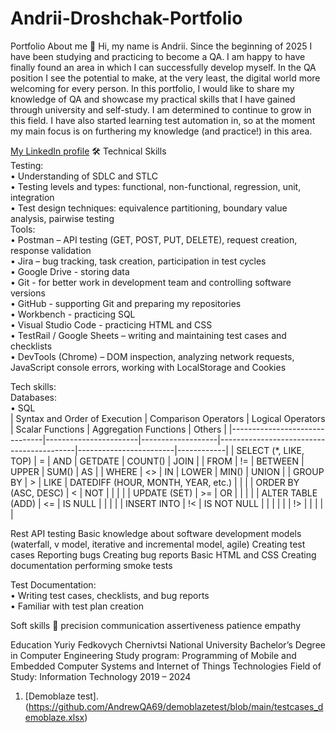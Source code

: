 # Andrii-Droshchak-Portfolio

Portfolio
About me 👋
Hi, my name is Andrii. Since the beginning of 2025 I have been studying and practicing to become a QA. I am happy to have finally found an area in which I can successfully develop myself. In the QA position I see the potential to make, at the very least, the digital world more welcoming for every person. In this portfolio, I would like to share my knowledge of QA and showcase my practical skills that I have gained through university and self-study. I am determined to continue to grow in this field. I have also started learning test automation in, so at the moment my main focus is on furthering my knowledge (and practice!) in this area.

[My LinkedIn profile](https://www.linkedin.com/in/%D0%B0%D0%BD%D0%B4%D1%80%D1%96%D0%B9-%D0%B4%D1%80%D0%BE%D1%89%D0%B0%D0%BA-48185836a/)
🛠 Technical Skills  
Testing:  
• Understanding of SDLC and STLC  
• Testing levels and types: functional, non-functional, regression, unit, integration  
• Test design techniques: equivalence partitioning, boundary value analysis, pairwise testing  
Tools:  
• Postman – API testing (GET, POST, PUT, DELETE), request creation, response validation  
• Jira – bug tracking, task creation, participation in test cycles   
• Google Drive - storing data  
• Git - for better work in development team and controlling software versions  
• GitHub - supporting Git and preparing my repositories  
• Workbench - practicing SQL   
• Visual Studio Code - practicing HTML and CSS  
• TestRail / Google Sheets – writing and maintaining test cases and checklists    
• DevTools (Chrome) – DOM inspection, analyzing network requests, JavaScript console errors, working with LocalStorage and Cookies      

Tech skills:  
Databases:    
• SQL   
| Syntax and Order of Execution | Comparison Operators | Logical Operators | Scalar Functions                         | Aggregation Functions | Others     |
|-------------------------------|-----------------------|-------------------|------------------------------------------|------------------------|------------|
| SELECT (*, LIKE, TOP)         | =                     | AND               | GETDATE                                  | COUNT()               | JOIN       |
| FROM                          | !=                    | BETWEEN           | UPPER                                    | SUM()                 | AS         |
| WHERE                         | <>                    | IN                | LOWER                                    | MIN()                 | UNION      |
| GROUP BY                      | >                     | LIKE              | DATEDIFF (HOUR, MONTH, YEAR, etc.)       |                        |            |
| ORDER BY (ASC, DESC)          | <                     | NOT               |                                          |                        |            |
| UPDATE (SET)                  | >=                    | OR                |                                          |                        |            |
| ALTER TABLE (ADD)             | <=                    | IS NULL           |                                          |                        |            |
| INSERT INTO                   | !<                    | IS NOT NULL       |                                          |                        |            |
|                               | !>                    |                   |                                          |                        |            |
			
Rest API testing
Basic knowledge about software development models (waterfall, v model, iterative and incremental model, agile)
Creating test cases
Reporting bugs
Creating bug reports
Basic HTML and CSS
Creating documentation
performing smoke tests

Test Documentation:  
•	Writing test cases, checklists, and bug reports  
•	Familiar with test plan creation 

Soft skills 📁
precision
communication
assertiveness
patience
empathy

Education
Yuriy Fedkovych Chernivtsi National University
Bachelor’s Degree in Computer Engineering
Study program: Programming of Mobile and Embedded Computer Systems and Internet of Things Technologies
Field of Study: Information Technology
2019 – 2024

1. [Demoblaze test].(https://github.com/AndrewQA69/demoblazetest/blob/main/testcases_demoblaze.xlsx)
